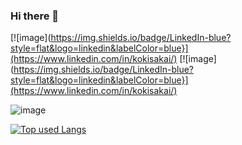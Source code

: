 ### Hi there 👋
[![image](https://img.shields.io/badge/LinkedIn-blue?style=flat&logo=linkedin&labelColor=blue}](https://www.linkedin.com/in/kokisakai/)
[![image](https://img.shields.io/badge/LinkedIn-blue?style=flat&logo=linkedin&labelColor=blue}](https://www.linkedin.com/in/kokisakai/)

![image]({https://img.shields.io/badge/LinkedIn-0077B5?style=for-the-badge&logo=linkedin&logoColor=white})

[![Top used Langs](https://github-readme-stats.vercel.app/api/top-langs/?username=likuor&layout=compact&theme=tokyonight)](https://github.com/likuor/)

<!--
**likuor/likuor** is a ✨ _special_ ✨ repository because its `README.md` (this file) appears on your GitHub profile.

Here are some ideas to get you started:

- 🔭 I’m currently working on ...
- 🌱 I’m currently learning ...
- 👯 I’m looking to collaborate on ...
- 🤔 I’m looking for help with ...
- 💬 Ask me about ...
- 📫 How to reach me: ...
- 😄 Pronouns: ...
- ⚡ Fun fact: ...
-->
